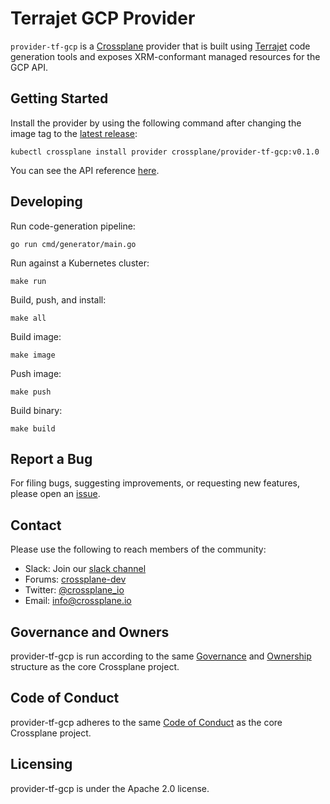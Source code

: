 # Terrajet GCP Provider

`provider-tf-gcp` is a [Crossplane](https://crossplane.io/) provider that
is built using [Terrajet](https://github.com/crossplane-contrib/terrajet) code
generation tools and exposes XRM-conformant managed resources for the 
GCP API.

## Getting Started

Install the provider by using the following command after changing the image tag
to the [latest release](https://github.com/crossplane-contrib/provider-tf-gcp/releases):
```
kubectl crossplane install provider crossplane/provider-tf-gcp:v0.1.0
```

You can see the API reference [here](https://doc.crds.dev/github.com/crossplane-contrib/provider-tf-gcp).

## Developing

Run code-generation pipeline:
```console
go run cmd/generator/main.go
```

Run against a Kubernetes cluster:

```console
make run
```

Build, push, and install:

```console
make all
```

Build image:

```console
make image
```

Push image:

```console
make push
```

Build binary:

```console
make build
```

## Report a Bug

For filing bugs, suggesting improvements, or requesting new features, please
open an [issue](https://github.com/crossplane-contrib/provider-tf-gcp/issues).

## Contact

Please use the following to reach members of the community:

* Slack: Join our [slack channel](https://slack.crossplane.io)
* Forums:
  [crossplane-dev](https://groups.google.com/forum/#!forum/crossplane-dev)
* Twitter: [@crossplane_io](https://twitter.com/crossplane_io)
* Email: [info@crossplane.io](mailto:info@crossplane.io)

## Governance and Owners

provider-tf-gcp is run according to the same
[Governance](https://github.com/crossplane/crossplane/blob/master/GOVERNANCE.md)
and [Ownership](https://github.com/crossplane/crossplane/blob/master/OWNERS.md)
structure as the core Crossplane project.

## Code of Conduct

provider-tf-gcp adheres to the same [Code of
Conduct](https://github.com/crossplane/crossplane/blob/master/CODE_OF_CONDUCT.md)
as the core Crossplane project.

## Licensing

provider-tf-gcp is under the Apache 2.0 license.
